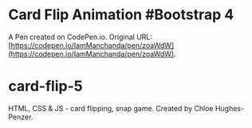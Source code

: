# Card Flip Animation #Bootstrap 4

A Pen created on CodePen.io. Original URL: [https://codepen.io/IamManchanda/pen/zoaWdW](https://codepen.io/IamManchanda/pen/zoaWdW).

# card-flip-5

HTML, CSS &amp; JS - card flipping, snap game. Created by Chloe Hughes-Penzer.
